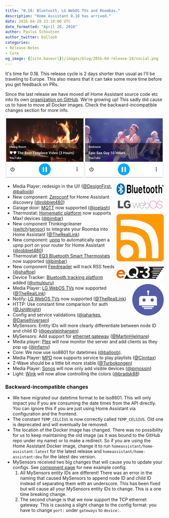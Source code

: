 ```yaml
---
title: "0.18: Bluetooth, LG WebOS TVs and Roombas."
description: "Home Assistant 0.18 has arrived."
date: 2016-04-20 23:10:00 UTC
date_formatted: "April 20, 2016"
author: Paulus Schoutsen
author_twitter: balloob
categories:
- Release-Notes
- Core
og_image: {{site.baseurl}}/images/blog/2016-04-release-18/social.png
---
```


It's time for 0.18. This release cycle is 2 days shorter than usual as I'll be traveling to Europe. This also means that it can take some more time before you get feedback on PRs.

Since the last release we have moved all Home Assistant source code etc into its own [organization on GitHub](https://github.com/home-assistant). We're growing up! This sadly did cause us to have to move all Docker images. Check the backward-incompatible changes section for more info.

<a href='/demo/'><img src='/images/blog/2016-04-release-18/media_player.png' style='box-shadow: none; border: 0;' /></a>

<img src='/images/supported_brands/bluetooth.png' style='clear: right; margin-left: 5px; border:none; box-shadow: none; float: right; margin-bottom: 16px;' width='150' /><img src='/images/supported_brands/webos.png' style='clear: right; margin-left: 5px; border:none; box-shadow: none; float: right; margin-bottom: 16px;' width='150' /><img src='/images/supported_brands/rss.gif' style='clear: right; margin-left: 5px; border:none; box-shadow: none; float: right; margin-bottom: 16px;' width='150' /><img src='/images/supported_brands/eq3.gif' style='clear: right; margin-left: 5px; border:none; box-shadow: none; float: right; margin-bottom: 16px;' width='150' /><img src='/images/supported_brands/thinkingcleaner.png' style='clear: right; margin-left: 5px; border:none; box-shadow: none; float: right; margin-bottom: 16px;' width='100' />

- Media Player: redesign in the UI! ([@DesignFirst], [@balloob])
- New component: [Zeroconf] for Home Assistant discovery ([@robbiet480])
- Garage door: [MQTT] now supported ([@joelash])
- Thermostat: [Homematic platform] now supports Max! devices ([@bimbar])
- New component Thinkingcleaner ([switch][switch.thinkingcleaner]/[sensor][sensor.thinkingcleaner]) to integrate your Roomba into Home Assistant ([@TheRealLink])
- New component: [upnp] to automatically open a upnp port on your router for Home Assistant ([@robbiet480])
- Thermostat: [EQ3 Bluetooth Smart Thermostats] now supported ([@bimbar])
- New component [Feedreader] will track RSS feeds ([@shaftoe])
- Device Tracker: [Bluetooth tracking platform] added ([@vmulpuru])
- Media Player: [LG WebOS TVs][media_player.lg] now supported ([@TheRealLink])
- Notify: [LG WebOS TVs][notify.lg] now supported ([@TheRealLink])
- HTTP: Use constant time comparison for auth ([@JshWright])
- Config and service validations ([@jaharkes], [@Danielhiversen])
- MySensors: Entity IDs will more clearly differentiate between node ID and child ID ([@oeysteinhansen])
- MySensors: Add support for [ethernet gateway][mysensors] ([@MartinHjelmare])
- Media player: [Plex] will now monitor the server and add clients as they pop up ([@infamy])
- Core: We now use iso8601 for datetimes ([@balloob]).
- Media Player: [MPD] now supports service to play playlists ([@Cinntax])
- Z-Wave should be a little bit more stable ([@Turbokongen])
- Media Player: [Sonos] will now only add visible devices ([@jpmossin])
- Light: [Wink] will now allow controlling the colors ([@bradsk88])

[@balloob]: https://github.com/balloob/
[@bimbar]: https://github.com/bimbar/
[@bradsk88]: https://github.com/bradsk88/
[@Cinntax]: https://github.com/Cinntax/
[@Danielhiversen]: https://github.com/Danielhiversen/
[@DesignFirst]: https://github.com/DesignFirst/
[@infamy]: https://github.com/infamy/
[@jaharkes]: https://github.com/jaharkes/
[@joelash]: https://github.com/joelash/
[@jpmossin]: https://github.com/jpmossin/
[@JshWright]: https://github.com/JshWright/
[@MartinHjelmare]: https://github.com/MartinHjelmare/
[@oeysteinhansen]: https://github.com/oeysteinhansen/
[@robbiet480]: https://github.com/robbiet480/
[@shaftoe]: https://github.com/shaftoe/
[@TheRealLink]: https://github.com/TheRealLink/
[@Turbokongen]: https://github.com/Turbokongen/
[@vmulpuru]: https://github.com/vmulpuru/
[Bluetooth tracking platform]: /integrations/bluetooth_tracker
[EQ3 Bluetooth Smart Thermostats]: /integrations/eq3btsmart/
[mysensors]: /integrations/mysensors/
[Feedreader]: /integrations/feedreader/
[Homematic platform]: /integrations/homematic/
[media_player.lg]: /integrations/webostv#media-player
[notify.lg]: /integrations/webostv
[MPD]: /integrations/mpd
[MQTT]: /integrations/cover.mqtt/
[Plex]: /integrations/plex#media-player
[Sonos]: /integrations/sonos
[sensor.Thinkingcleaner]: /integrations/thinkingcleaner#sensor
[switch.Thinkingcleaner]: /integrations/thinkingcleaner#switch
[upnp]: /integrations/upnp/
[Wink]: /integrations/wink#light
[Zeroconf]: /integrations/zeroconf/

### Backward-incompatible changes
- We have migrated our datetime format to be iso8601. This will only impact you if you are consuming the date times from the API directly. You can ignore this if you are just using Home Assistant via configuration and the frontend.
- The constant `TEMP_CELCIUS` is now correctly called `TEMP_CELSIUS`. Old one is deprecated and will eventually be removed.
- The location of the Docker image has changed. There was no possibility for us to keep maintaining the old image (as it was bound to the GitHub repo under my name) or to make a redirect. So if you are using the Home Assistant Docker image,  change it to run `homeassistant/home-assistant:latest` for the latest release and `homeassistant/home-assistant:dev` for the latest dev version.
- MySensors received two big changes that will cause you to update your configs. See [component page][mysensors] for new example config.
  1. All MySensors entity IDs are different! There was an error in the naming that caused MySensors to append node ID and child ID instead of separating them with an underscore. This has been fixed but will cause all your MySensors entity IDs to change. This is a one time breaking change.
  2. The second change is that we now support the TCP ethernet gateway. This is causing a slight change to the config format: you have to change `port:` under `gateways` to `device:`.

